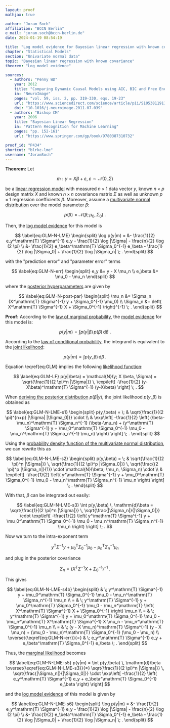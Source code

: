 ```yaml
---
layout: proof
mathjax: true

author: "Joram Soch"
affiliation: "BCCN Berlin"
e_mail: "joram.soch@bccn-berlin.de"
date: 2024-01-19 08:54:19

title: "Log model evidence for Bayesian linear regression with known covariance"
chapter: "Statistical Models"
section: "Univariate normal data"
topic: "Bayesian linear regression with known covariance"
theorem: "Log model evidence"

sources:
  - authors: "Penny WD"
    year: 2012
    title: "Comparing Dynamic Causal Models using AIC, BIC and Free Energy"
    in: "NeuroImage"
    pages: "vol. 59, iss. 2, pp. 319-330, eqs. 19-23"
    url: "https://www.sciencedirect.com/science/article/pii/S1053811911008160"
    doi: "10.1016/j.neuroimage.2011.07.039"
  - authors: "Bishop CM"
    year: 2006
    title: "Bayesian Linear Regression"
    in: "Pattern Recognition for Machine Learning"
    pages: "pp. 152-161"
    url: "https://www.springer.com/gp/book/9780387310732"

proof_id: "P434"
shortcut: "blrkc-lme"
username: "JoramSoch"
---
```



**Theorem:** Let

$$ \label{eq:GLM}
m: y = X \beta + \varepsilon, \; \varepsilon \sim \mathcal{N}(0, \Sigma)
$$

be a [linear regression model](/D/mlr) with measured $n \times 1$ data vector $y$, known $n \times p$ design matrix $X$ and known $n \times n$ covariance matrix $\Sigma$ as well as unknown $p \times 1$ regression coefficients $\beta$. Moreover, assume a [multivariate normal distribution](/P/blrkc-prior) over the model parameter $\beta$:

$$ \label{eq:GLM-N-prior}
p(\beta) = \mathcal{N}(\beta; \mu_0, \Sigma_0) \; .
$$

Then, the [log model evidence](/D/lme) for this model is

$$ \label{eq:GLM-N-LME}
\begin{split}
\log p(y|m) = &- \frac{1}{2} e_y^\mathrm{T} \Sigma^{-1} e_y - \frac{1}{2} \log |\Sigma| - \frac{n}{2} \log (2 \pi) \\
&- \frac{1}{2} e_\beta^\mathrm{T} \Sigma_0^{-1} e_\beta - \frac{1}{2} \log |\Sigma_0| + \frac{1}{2} \log |\Sigma_n| \; .
\end{split}
$$

with the "prediction error" and "parameter error" terms

$$ \label{eq:GLM-N-err}
\begin{split}
e_y &= y - X \mu_n \\
e_\beta &= \mu_0 - \mu_n
\end{split}
$$

where the [posterior hyperparameters](/D/post) are given by

$$ \label{eq:GLM-N-post-par}
\begin{split}
\mu_n &= \Sigma_n (X^\mathrm{T} \Sigma^{-1} y + \Sigma_0^{-1} \mu_0) \\
\Sigma_n &= \left( X^\mathrm{T} \Sigma^{-1} X + \Sigma_0^{-1} \right)^{-1} \; .
\end{split}
$$


**Proof:** According to the [law of marginal probability](/D/prob-marg), the [model evidence](/D/ml) for this model is:

$$ \label{eq:GLM-N-ME-s1}
p(y|m) = \int p(y|\beta) \, p(\beta) \, \mathrm{d}\beta \; .
$$

According to the [law of conditional probability](/D/prob-cond), the integrand is equivalent to the [joint likelihood](/D/jl):

$$ \label{eq:GLM-N-ME-s2}
p(y|m) = \int p(y,\beta) \, \mathrm{d}\beta \; .
$$

Equation \eqref{eq:GLM} implies the following [likelihood function](/D/lf):

$$ \label{eq:GLM-LF}
p(y|\beta) = \mathcal{N}(y; X \beta, \Sigma) = \sqrt{\frac{1}{(2 \pi)^n |\Sigma|}} \, \exp\left[ -\frac{1}{2} (y-X\beta)^\mathrm{T} \Sigma^{-1} (y-X\beta) \right] \; .
$$

When [deriving the posterior distribution](/P/blrkc-post) $p(\beta \vert y)$, the joint likelihood $p(y,\beta)$ is obtained as

$$ \label{eq:GLM-N-LME-s1}
\begin{split}
p(y,\beta) = \; & \sqrt{\frac{1}{(2 \pi)^{n+p} |\Sigma| |\Sigma_0|}} \cdot \\
& \exp\left[ -\frac{1}{2} \left( (\beta-\mu_n)^\mathrm{T} \Sigma_n^{-1} (\beta-\mu_n) + (y^\mathrm{T} \Sigma^{-1} y + \mu_0^\mathrm{T} \Sigma_0^{-1} \mu_0 - \mu_n^\mathrm{T} \Sigma_n^{-1} \mu_n) \right) \right] \; .
\end{split}
$$

Using the [probability density function of the multivariate normal distribution](/P/mvn-pdf), we can rewrite this as

$$ \label{eq:GLM-N-LME-s2}
\begin{split}
p(y,\beta) = \; & \sqrt{\frac{1}{(2 \pi)^n |\Sigma|}} \, \sqrt{\frac{1}{(2 \pi)^p |\Sigma_0|}} \, \sqrt{\frac{(2 \pi)^p |\Sigma_n|}{1}} \cdot \mathcal{N}(\beta; \mu_n, \Sigma_n) \cdot \\
& \exp\left[ -\frac{1}{2} \left( y^\mathrm{T} \Sigma^{-1} y + \mu_0^\mathrm{T} \Sigma_0^{-1} \mu_0 - \mu_n^\mathrm{T} \Sigma_n^{-1} \mu_n \right) \right] \; .
\end{split}
$$

With that, $\beta$ can be integrated out easily:

$$ \label{eq:GLM-N-LME-s3}
\int p(y,\beta) \, \mathrm{d}\beta = \sqrt{\frac{1}{(2 \pi)^n |\Sigma|}} \, \sqrt{\frac{|\Sigma_n|}{|\Sigma_0|}} \cdot \exp\left[ -\frac{1}{2} \left( y^\mathrm{T} \Sigma^{-1} y + \mu_0^\mathrm{T} \Sigma_0^{-1} \mu_0 - \mu_n^\mathrm{T} \Sigma_n^{-1} \mu_n \right) \right] \; .
$$

Now we turn to the intra-exponent term

$$ \label{eq:GLM-N-LME-s4a}
y^\mathrm{T} \Sigma^{-1} y + \mu_0^\mathrm{T} \Sigma_0^{-1} \mu_0 - \mu_n^\mathrm{T} \Sigma_n^{-1} \mu_n
$$

and plug in the posterior covariance

$$ \label{eq:GLM-N-post-par-Sigma}
\Sigma_n = \left( X^\mathrm{T} \Sigma^{-1} X + \Sigma_0^{-1} \right)^{-1} \; .
$$

This gives

$$ \label{eq:GLM-N-LME-s4b}
\begin{split}
& \; y^\mathrm{T} \Sigma^{-1} y + \mu_0^\mathrm{T} \Sigma_0^{-1} \mu_0 - \mu_n^\mathrm{T} \Sigma_n^{-1} \mu_n \\
= & \; y^\mathrm{T} \Sigma^{-1} y + \mu_0^\mathrm{T} \Sigma_0^{-1} \mu_0 - \mu_n^\mathrm{T} \left( X^\mathrm{T} \Sigma^{-1} X + \Sigma_0^{-1} \right) \mu_n \\
= & \; y^\mathrm{T} \Sigma^{-1} y + \mu_0^\mathrm{T} \Sigma_0^{-1} \mu_0 - \mu_n^\mathrm{T} X^\mathrm{T} \Sigma^{-1} X \mu_n - \mu_n^\mathrm{T} \Sigma_0^{-1} \mu_n \\
= & \; (y - X \mu_n)^\mathrm{T} \Sigma^{-1} (y - X \mu_n) + (\mu_0 - \mu_n)^\mathrm{T} \Sigma_0^{-1} (\mu_0 - \mu_n) \\
\overset{\eqref{eq:GLM-N-err}}{=} & \; e_y^\mathrm{T} \Sigma^{-1} e_y + e_\beta^\mathrm{T} \Sigma_0^{-1} e_\beta \; .
\end{split}
$$

Thus, the [marginal likelihood](/D/ml) becomes

$$ \label{eq:GLM-N-LME-s5}
p(y|m) = \int p(y,\beta) \, \mathrm{d}\beta \overset{\eqref{eq:GLM-N-LME-s3}}{=} \sqrt{\frac{1}{(2 \pi)^n |\Sigma|}} \, \sqrt{\frac{|\Sigma_n|}{|\Sigma_0|}} \cdot \exp\left[ -\frac{1}{2} \left( e_y^\mathrm{T} \Sigma^{-1} e_y + e_\beta^\mathrm{T} \Sigma_0^{-1} e_\beta \right) \right]
$$

and the [log model evidence](/D/lme) of this model is given by

$$ \label{eq:GLM-N-LME-s6}
\begin{split}
\log p(y|m) = &- \frac{1}{2} e_y^\mathrm{T} \Sigma^{-1} e_y - \frac{1}{2} \log |\Sigma| - \frac{n}{2} \log (2 \pi) \\
&- \frac{1}{2} e_\beta^\mathrm{T} \Sigma_0^{-1} e_\beta - \frac{1}{2} \log |\Sigma_0| + \frac{1}{2} \log |\Sigma_n| \; .
\end{split}
$$